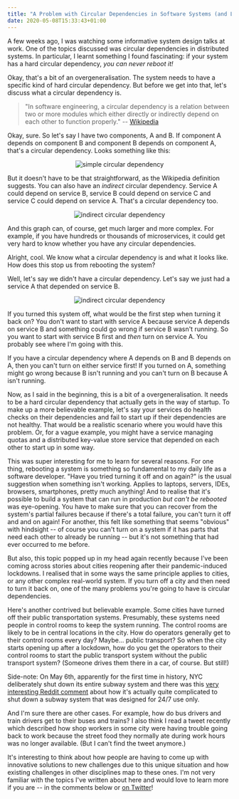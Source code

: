 ```yaml
---
title: "A Problem with Circular Dependencies in Software Systems (and Lockdowns)"
date: 2020-05-08T15:33:43+01:00
---
```


A few weeks ago, I was watching some informative system design talks at work. One of the topics discussed was circular dependencies in distributed systems. In particular, I learnt something I found fascinating: if your system has a hard circular dependency, _you can never reboot it!_
<!--more-->
Okay, that's a bit of an overgeneralisation. The system needs to have a specific kind of hard circular dependency. But before we get into that, let's discuss what a circular dependency is.

> "In software engineering, a circular dependency is a relation between two or more modules which either directly or indirectly depend on each other to function properly." -- [Wikipedia](https://en.wikipedia.org/wiki/Circular_dependency)

Okay, sure. So let's say I have two components, A and B. If component A depends on component B and component B depends on component A, that's a circular dependency. Looks something like this:

<div style="text-align:center">

![simple circular dependency](/img/circular-dependencies/simple.png)
</div>

But it doesn't have to be that straightforward, as the Wikipedia definition suggests. You can also have an _indirect_ circular dependency. Service A could depend on service B, service B could depend on service C and service C could depend on service A. That's a circular dependency too.  

<div style="text-align:center">

![indirect circular dependency](/img/circular-dependencies/indirect.png)
</div>

And this graph can, of course, get much larger and more complex. For example, if you have hundreds or thousands of microservices, it could get very hard to know whether you have any circular dependencies.

Alright, cool. We know what a circular dependency is and what it looks like. How does this stop us from rebooting the system?

Well, let's say we didn't have a circular dependency. Let's say we just had a service A that depended on service B.

<div style="text-align:center">

![indirect circular dependency](/img/circular-dependencies/one-direction.png)
</div>

If you turned this system off, what would be the first step when turning it back on? You don't want to start with service A because service A depends on service B and something could go wrong if service B wasn't running. So you want to start with service B first and _then_ turn on service A. You probably see where I'm going with this.

If you have a circular dependency where A depends on B and B depends on A, then you can't turn on either service first! If you turned on A, something might go wrong because B isn't running and you can't turn on B because A isn't running.

Now, as I said in the beginning, this is a bit of a overgeneralisation. It needs to be a hard circular dependency that actually gets in the way of startup. To make up a more believable example, let's say your services do health checks on their dependencies and fail to start up if their dependencies are not healthy. That would be a realistic scenario where you would have this problem. Or, for a vague example, you might have a service managing quotas and a distributed key-value store service that depended on each other to start up in some way.

This was super interesting for me to learn for several reasons. For one thing, rebooting a system is something so fundamental to my daily life as a software developer. "Have you tried turning it off and on again?" is the usual suggestion when something isn't working. Applies to laptops, servers, IDEs, browsers, smartphones, pretty much anything! And to realise that it's possible to build a system that can run in production _but can't be rebooted_ was eye-opening. You have to make sure that you can recover from the system's partial failures because if there's a total failure, you can't turn it off and and on again! For another, this felt like something that seems "obvious" with hindsight -- of course you can't turn on a system if it has parts that need each other to already be running -- but it's not something that had ever occurred to me before.

But also, this topic popped up in my head again recently because I've been coming across stories about cities reopening after their pandemic-induced lockdowns. I realised that in some ways the same principle applies to cities, or any other complex real-world system. If you turn off a city and then need to turn it back on, one of the many problems you're going to have is circular dependencies.

Here's another contrived but believable example. Some cities have turned off their public transportation systems. Presumably, these systems need people in control rooms to keep the system running. The control rooms are likely to be in central locations in the city. How do operators generally get to their control rooms every day? Maybe... public transport? So when the city starts opening up after a lockdown, how do you get the operators to their control rooms to start the public transport system without the public transport system? (Someone drives them there in a car, of course. But still!)

Side-note: On May 6th, apparently for the first time in history, NYC deliberately shut down its entire subway system and there was this <a target="_blank" href="https://www.reddit.com/r/news/comments/gej9kq/for_the_first_time_in_its_history_new_york_city/fpo1wr5/">very interesting Reddit comment</a> about how it's actually quite complicated to shut down a subway system that was designed for 24/7 use only.

And I'm sure there are other cases. For example, how do bus drivers and train drivers get to their buses and trains? I also think I read a tweet recently which described how shop workers in some city were having trouble going back to work because the street food they normally ate during work hours was no longer available. (But I can't find the tweet anymore.)

It's interesting to think about how people are having to come up with innovative solutions to new challenges due to this unique situation and how existing challenges in other disciplines map to these ones. I'm not very familiar with the topics I've written about here and would love to learn more if you are -- in the comments below or [on Twitter](https://twitter.com/vghaisas)!